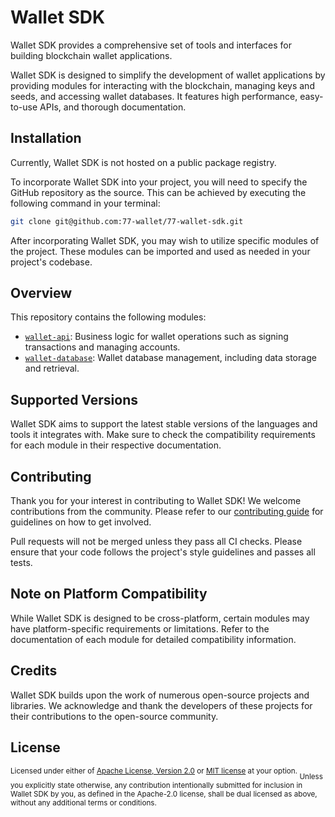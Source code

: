 # Wallet SDK

Wallet SDK provides a comprehensive set of tools and interfaces for building blockchain wallet applications.

Wallet SDK is designed to simplify the development of wallet applications by providing modules for interacting with the blockchain, managing keys and seeds, and accessing wallet databases. It features high performance, easy-to-use APIs, and thorough documentation.

## Installation

Currently, Wallet SDK is not hosted on a public package registry.

To incorporate Wallet SDK into your project, you will need to specify the GitHub repository as the source. This can be achieved by executing the following command in your terminal:

```sh
git clone git@github.com:77-wallet/77-wallet-sdk.git
```

After incorporating Wallet SDK, you may wish to utilize specific modules of the project. These modules can be imported and used as needed in your project's codebase.

## Overview

This repository contains the following modules:

- [`wallet-api`]: Business logic for wallet operations such as signing transactions and managing accounts.
- [`wallet-database`]: Wallet database management, including data storage and retrieval.

[`wallet-api`]: https://github.com/77-wallet/77_wallet_sdk/tree/main/wallet-api
[`wallet-database`]: https://github.com/77-wallet/77_wallet_sdk/tree/main/wallet-database

## Supported Versions

Wallet SDK aims to support the latest stable versions of the languages and tools it integrates with. Make sure to check the compatibility requirements for each module in their respective documentation.

## Contributing

Thank you for your interest in contributing to Wallet SDK! We welcome contributions from the community. Please refer to our [contributing guide](./CONTRIBUTING.md) for guidelines on how to get involved.

Pull requests will not be merged unless they pass all CI checks. Please ensure that your code follows the project's style guidelines and passes all tests.

## Note on Platform Compatibility

While Wallet SDK is designed to be cross-platform, certain modules may have platform-specific requirements or limitations. Refer to the documentation of each module for detailed compatibility information.

## Credits

Wallet SDK builds upon the work of numerous open-source projects and libraries. We acknowledge and thank the developers of these projects for their contributions to the open-source community.

## License

<sup>
Licensed under either of <a href="LICENSE-APACHE">Apache License, Version 2.0</a> or <a href="LICENSE-MIT">MIT license</a> at your option.
</sup>



<sub>
Unless you explicitly state otherwise, any contribution intentionally submitted for inclusion in Wallet SDK by you, as defined in the Apache-2.0 license, shall be dual licensed as above, without any additional terms or conditions.
</sub>